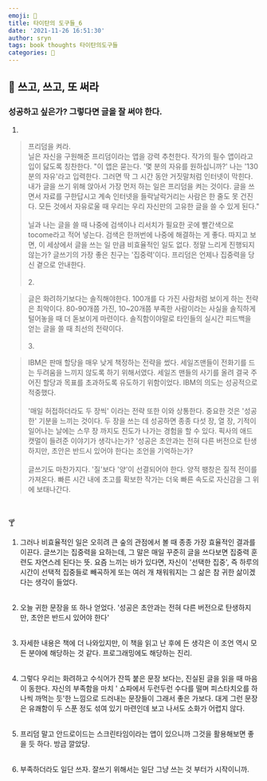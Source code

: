 ```yaml
---
emoji: 📕
title: 타이탄의 도구들_6
date: '2021-11-26 16:51:30'
author: sryn
tags: book thoughts 타이탄의도구들
categories: 📕
---
```


## 🍋 쓰고, 쓰고, 또 써라

### 성공하고 싶은가? 그렇다면 글을 잘 써야 한다.

1.

> 프리덤을 켜라.</br>닐은 자신을 구원해준 프리덤이라는 앱을 강력 추천한다. 작가의 필수 앱이라고 입이 닳도록 칭찬한다. "이 앱은 묻는다. '몇 분의 자유를 원하십니까?' 나는 '130분의 자유'라고 입력한다. 그러면 딱 그 시간 동안 거짓말처럼 인터넷이 막힌다. 내가 글을 쓰기 위해 앉아서 가장 먼저 하는 일은 프리덤을 켜는 것이다. 글을 쓰면서 자료를 구한답시고 계속 인터넷을 들락날락거리는 사람은 한 줄도 못 건진다. 모든 것에서 자유로울 때 우리는 우리 자신만의 고유한 글을 쓸 수 있게 된다."</br></br>닐과 나는 글을 쓸 때 나중에 검색이나 리서치가 필요한 곳에 빨간색으로 tocome라고 적어 넣는다. 검색은 한꺼번에 나중에 해결하는 게 좋다. 따지고 보면, 이 세상에서 글을 쓰는 일 만큼 비효율적인 일도 없다. 정말 느리게 진행되지 않는가? 글쓰기의 가장 좋은 친구는 '집중력'이다. 프리덤은 언제나 집중력을 당신 곁으로 안내한다.
> </br></br> 2.

> 글은 화려하기보다는 솔직해야한다. 100개를 다 가진 사람처럼 보이게 하는 전략은 최악이다. 80-90개쯤 가진, 10~20개쯤 부족한 사람이라는 사실을 솔직하게 털어놓을 때 더 돋보이게 마련이다. 솔직함이야말로 타인들의 실시간 피드백을 얻는 글을 쓸 때 최선의 전략이다.
> </br></br> 3.

> IBM은 판매 할당을 매우 낮게 책정하는 전략을 썼다. 세일즈맨들이 전화기를 드는 두려움을 느끼지 않도록 하기 위해서였다. 세일즈 맨들의 사기를 올려 결국 주어진 할당과 목표를 초과하도록 유도하기 위함이었다. IBM의 의도는 성공적으로 적중했다.</br></br>'매일 허접하더라도 두 장씩' 이라는 전략 또한 이와 상통한다. 중요한 것은 '성공한' 기분을 느끼는 것이다. 두 장을 쓰는 데 성공하면 종종 다섯 장, 열 장, 기적이 일어나는 날에는 스무 장 까지도 진도가 나가는 경험을 할 수 있다. 픽사의 애드 캣멀이 들려준 이야기가 생각나는가? '성공은 초안과는 전혀 다른 버전으로 탄생하지만, 초안은 반드시 있어야 한다는 조언을 기억하는가?</br></br>글쓰기도 마찬가지다. '질'보다 '양'이 선결되어야 한다. 양적 팽창은 질적 전이를 가져온다. 빠른 시간 내에 초고를 확보한 작가는 더욱 빠른 속도로 자신감을 그 위에 보태나간다.

</br></br>
🍸

1.  그러나 비효율적인 일은 오히려 큰 숲의 관점에서 볼 때 종종 가장 효율적인 결과를 이끈다. 글쓰기는 집중력을 요하는데, 그 말은 매일 꾸준히 글을 쓰다보면 집중력 훈련도 자연스레 된다는 뜻. 요즘 느끼는 바가 있다면, 자신이 '선택한 집중', 즉 하루의 시간이 선택적 집중들로 빼곡하게 또는 여러 개 채워워지는 그 삶은 참 귀한 삶이겠다는 생각이 들었다.
    </br></br>

2.  오늘 귀한 문장을 또 하나 얻었다. '성공은 초안과는 전혀 다른 버전으로 탄생하지만, 초안은 반드시 있어야 한다'
    </br></br>

3.  자세한 내용은 책에 더 나와있지만, 이 책을 읽고 난 후에 든 생각은 이 조언 역시 모든 분야에 해당하는 것 같다. 프로그래밍에도 해당하는 진리.
    </br></br>

4.  그렇다 우리는 화려하고 수식어가 잔뜩 붙은 문장 보다는, 진실된 글을 읽을 때 마음이 동한다. 자신의 부족함을 마치 ' 쇼파에서 두런두런 수다를 떨며 피스타치오를 하나씩 까먹는 듯'한 느낌으로 드러내는 문장들이 그래서 좋은 가보다. 대게 그런 문장은 유쾌함이 두 스푼 정도 섞여 있기 마련인데 보고 나서도 소화가 어렵지 않다.
    </br></br>

5.  프리덤 말고 안드로이드는 스크린타임이라는 앱이 있으니까 그것을 활용해보면 좋을 듯 하다. 방금 깔았당.
    </br></br>

6.  부족하더라도 일단 쓰자. 잘쓰기 위해서는 일단 그냥 쓰는 것 부터가 시작이니까.

</br></br></br></br></br></br></br>

<!--
```toc

``` -->
